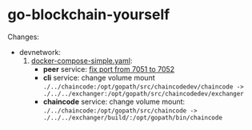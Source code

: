# go-blockchain-yourself


Changes:
- devnetwork:
    1. [docker-compose-simple.yaml](devnetwork/chaincode-docker-devmode/docker-compose-simple.yaml):
        + **peer** service: [fix port from 7051 to 7052](https://stackoverflow.com/questions/48007519/unimplemented-desc-unknown-service-protos-chaincodesupport/48020091#48020091)
        + **cli** service: change volume mount  ```./../chaincode:/opt/gopath/src/chaincodedev/chaincode -> ./../../exchanger:/opt/gopath/src/chaincodedev/exchanger```
        + **chaincode** service: change volume mount: ```./../chaincode:/opt/gopath/src/chaincode -> ./../../exchanger/build/:/opt/gopath/bin/chaincode ```
